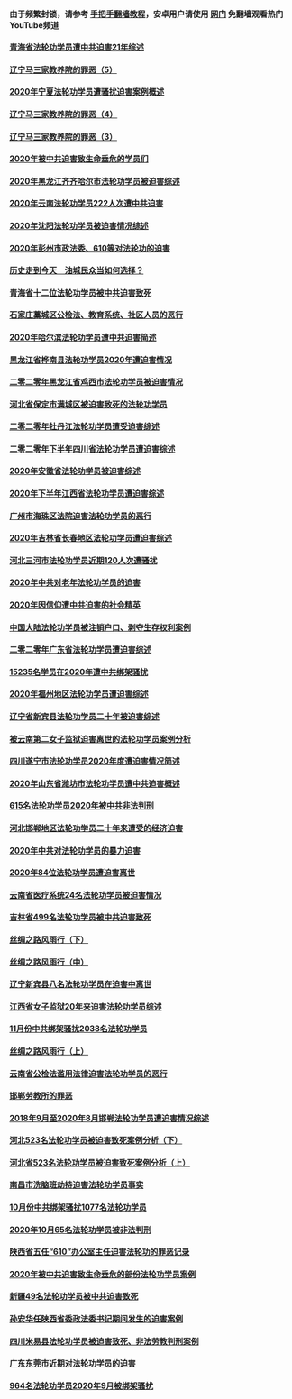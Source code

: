 #### 由于频繁封锁，请参考 [手把手翻墙教程](https://github.com/gfw-breaker/guides/wiki/)，安卓用户请使用 [网门](https://github.com/gfw-breaker/nogfw/blob/master/dl.md?t=02022100) 免翻墙观看热门YouTube频道 

#### [青海省法轮功学员遭中共迫害21年综述](../pages/328/419410.md?t=02022100) 

#### [辽宁马三家教养院的罪恶（5）](../pages/328/419142.md?t=02022100) 

#### [2020年宁夏法轮功学员遭骚扰迫害案例概述](../pages/328/419333.md?t=02022100) 

#### [辽宁马三家教养院的罪恶（4）](../pages/328/419141.md?t=02022100) 

#### [辽宁马三家教养院的罪恶（3）](../pages/328/419140.md?t=02022100) 

#### [2020年被中共迫害致生命垂危的学员们](../pages/328/419132.md?t=02022100) 

#### [2020年黑龙江齐齐哈尔市法轮功学员被迫害综述](../pages/328/419175.md?t=02022100) 

#### [2020年云南法轮功学员222人次遭中共迫害](../pages/328/419130.md?t=02022100) 

#### [2020年沈阳法轮功学员被迫害情况综述](../pages/328/419088.md?t=02022100) 

#### [2020年彭州市政法委、610等对法轮功的迫害](../pages/328/419092.md?t=02022100) 

#### [历史走到今天　油城民众当如何选择？](../pages/328/419084.md?t=02022100) 

#### [青海省十二位法轮功学员被中共迫害致死](../pages/328/419002.md?t=02022100) 

#### [石家庄藁城区公检法、教育系统、社区人员的恶行](../pages/328/419000.md?t=02022100) 

#### [2020年哈尔滨法轮功学员遭中共迫害简述](../pages/328/418966.md?t=02022100) 

#### [黑龙江省桦南县法轮功学员2020年遭迫害情况](../pages/328/418993.md?t=02022100) 

#### [二零二零年黑龙江省鸡西市法轮功学员被迫害情况](../pages/328/418957.md?t=02022100) 

#### [河北省保定市满城区被迫害致死的法轮功学员](../pages/328/418806.md?t=02022100) 

#### [二零二零年牡丹江法轮功学员遭受迫害综述](../pages/328/418822.md?t=02022100) 

#### [二零二零年下半年四川省法轮功学员遭迫害综述](../pages/328/418762.md?t=02022100) 

#### [2020年安徽省法轮功学员被迫害综述](../pages/328/418751.md?t=02022100) 

#### [2020年下半年江西省法轮功学员遭迫害综述](../pages/328/418732.md?t=02022100) 

#### [广州市海珠区法院迫害法轮功学员的恶行](../pages/328/418722.md?t=02022100) 

#### [2020年吉林省长春地区法轮功学员遭迫害综述](../pages/328/418422.md?t=02022100) 

#### [河北三河市法轮功学员近期120人次遭骚扰](../pages/328/418620.md?t=02022100) 

#### [2020年中共对老年法轮功学员的迫害](../pages/328/418627.md?t=02022100) 

#### [2020年因信仰遭中共迫害的社会精英](../pages/328/418601.md?t=02022100) 

#### [中国大陆法轮功学员被注销户口、剥夺生存权利案例](../pages/328/418575.md?t=02022100) 

#### [二零二零年广东省法轮功学员遭迫害综述](../pages/328/418452.md?t=02022100) 

#### [15235名学员在2020年遭中共绑架骚扰](../pages/328/418447.md?t=02022100) 

#### [2020年福州地区法轮功学员遭迫害综述](../pages/328/418352.md?t=02022100) 

#### [辽宁省新宾县法轮功学员二十年被迫害综述](../pages/328/418318.md?t=02022100) 

#### [被云南第二女子监狱迫害离世的法轮功学员案例分析](../pages/328/417986.md?t=02022100) 

#### [四川遂宁市法轮功学员2020年度遭迫害情况简述](../pages/328/418083.md?t=02022100) 

#### [2020年山东省潍坊市法轮功学员遭中共迫害概述](../pages/328/418128.md?t=02022100) 

#### [615名法轮功学员2020年被中共非法判刑](../pages/328/418123.md?t=02022100) 

#### [河北邯郸地区法轮功学员二十年来遭受的经济迫害](../pages/328/417554.md?t=02022100) 

#### [2020年中共对法轮功学员的暴力迫害](../pages/328/416854.md?t=02022100) 

#### [2020年84位法轮功学员遭迫害离世](../pages/328/416947.md?t=02022100) 

#### [云南省医疗系统24名法轮功学员被迫害情况](../pages/328/416978.md?t=02022100) 

#### [吉林省499名法轮功学员被中共迫害致死](../pages/328/416519.md?t=02022100) 

#### [丝绸之路风雨行（下）](../pages/328/416166.md?t=02022100) 

#### [丝绸之路风雨行（中）](../pages/328/416165.md?t=02022100) 

#### [辽宁新宾县八名法轮功学员在迫害中离世](../pages/328/416383.md?t=02022100) 

#### [江西省女子监狱20年来迫害法轮功学员综述](../pages/328/416327.md?t=02022100) 

#### [11月份中共绑架骚扰2038名法轮功学员](../pages/328/416210.md?t=02022100) 

#### [丝绸之路风雨行（上）](../pages/328/416167.md?t=02022100) 

#### [云南省公检法滥用法律迫害法轮功学员的恶行](../pages/328/416012.md?t=02022100) 

#### [邯郸劳教所的罪恶](../pages/328/415894.md?t=02022100) 

#### [2018年9月至2020年8月邯郸法轮功学员遭迫害情况综述](../pages/328/415563.md?t=02022100) 

#### [河北523名法轮功学员被迫害致死案例分析（下）](../pages/328/414942.md?t=02022100) 

#### [河北省523名法轮功学员被迫害致死案例分析（上）](../pages/328/414941.md?t=02022100) 

#### [南昌市洗脑班劫持迫害法轮功学员事实](../pages/328/415048.md?t=02022100) 

#### [10月份中共绑架骚扰1077名法轮功学员](../pages/328/414995.md?t=02022100) 

#### [2020年10月65名法轮功学员被非法判刑](../pages/328/414617.md?t=02022100) 

#### [陕西省五任“610”办公室主任迫害法轮功的罪恶记录](../pages/328/414486.md?t=02022100) 

#### [2020年被中共迫害致生命垂危的部份法轮功学员案例](../pages/328/414427.md?t=02022100) 

#### [新疆49名法轮功学员被中共迫害致死](../pages/328/414290.md?t=02022100) 

#### [孙安华任陕西省委政法委书记期间发生的迫害案例](../pages/328/414015.md?t=02022100) 

#### [四川米易县法轮功学员被迫害致死、非法劳教判刑案例](../pages/328/413847.md?t=02022100) 

#### [广东东莞市近期对法轮功学员的迫害](../pages/328/413888.md?t=02022100) 

#### [964名法轮功学员2020年9月被绑架骚扰](../pages/328/413838.md?t=02022100) 

